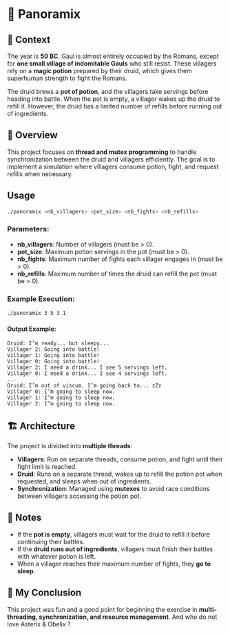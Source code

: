 # 🍲 Panoramix

## 📜 Context

The year is **50 BC**. Gaul is almost entirely occupied by the Romans, except for **one small village of indomitable Gauls** who still resist. These villagers rely on a **magic potion** prepared by their druid, which gives them superhuman strength to fight the Romans.

The druid brews a **pot of potion**, and the villagers take servings before heading into battle. When the pot is empty, a villager wakes up the druid to refill it. However, the druid has a limited number of refills before running out of ingredients.

## 🚀 Overview

This project focuses on **thread and mutex programming** to handle synchronization between the druid and villagers efficiently. The goal is to implement a simulation where villagers consume potion, fight, and request refills when necessary.

## Usage

```sh
./panoramix <nb_villagers> <pot_size> <nb_fights> <nb_refills>
```

### Parameters:

- **nb\_villagers**: Number of villagers (must be > 0).
- **pot\_size**: Maximum potion servings in the pot (must be > 0).
- **nb\_fights**: Maximum number of fights each villager engages in (must be > 0).
- **nb\_refills**: Maximum number of times the druid can refill the pot (must be > 0).

### Example Execution:

```sh
./panoramix 3 5 3 1
```

#### Output Example:

```
Druid: I’m ready... but sleepy...
Villager 2: Going into battle!
Villager 1: Going into battle!
Villager 0: Going into battle!
Villager 2: I need a drink... I see 5 servings left.
Villager 0: I need a drink... I see 4 servings left.
...
Druid: I’m out of viscum. I’m going back to... zZz
Villager 0: I’m going to sleep now.
Villager 1: I’m going to sleep now.
Villager 2: I’m going to sleep now.
```

## 🏗️ Architecture

The project is divided into **multiple threads**:

- **Villagers**: Run on separate threads, consume potion, and fight until their fight limit is reached.
- **Druid**: Runs on a separate thread, wakes up to refill the potion pot when requested, and sleeps when out of ingredients.
- **Synchronization**: Managed using **mutexes** to avoid race conditions between villagers accessing the potion pot.

## 📌 Notes

- If the **pot is empty**, villagers must wait for the druid to refill it before continuing their battles.
- If the **druid runs out of ingredients**, villagers must finish their battles with whatever potion is left.
- When a villager reaches their maximum number of fights, they **go to sleep**.

## 🏁 My Conclusion

This project was fun and a good point for beginning the exercise in **multi-threading, synchronization, and resource management**. And who do not love Asterix & Obelix ?
